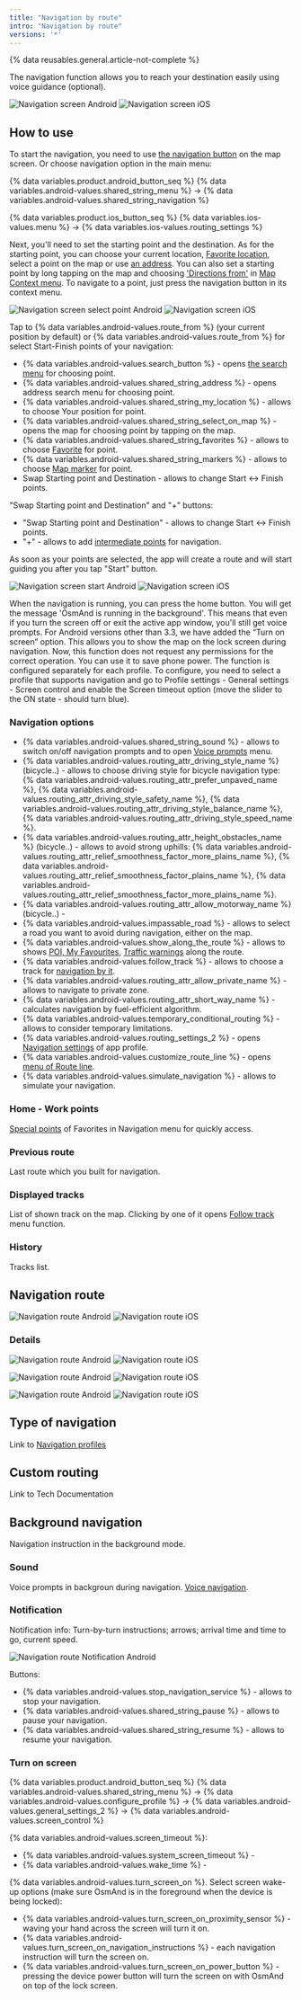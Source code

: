 ```yaml
---
title: "Navigation by route"
intro: "Navigation by route"
versions: '*'
---
```

{% data reusables.general.article-not-complete %}

The navigation function allows you to reach your destination easily using voice guidance (optional).

![Navigation screen Android](/assets/images/navigation/route/navigation_android.png) ![Navigation screen iOS](/assets/images/navigation/route/navigation_ios.png)

## How to use

To start the navigation, you need to use [the navigation button](/osmand/widgets/map-buttons#directions) on the map screen. Or choose navigation option in the main menu:

{% data variables.product.android_button_seq %} {% data variables.android-values.shared_string_menu %} → {% data variables.android-values.shared_string_navigation %}

{% data variables.product.ios_button_seq %} {% data variables.ios-values.menu %} → {% data variables.ios-values.routing_settings %}


Next, you'll need to set the starting point and the destination. As for the starting point, you can choose your current location, [Favorite location](/osmand/map/point-layers-on-map#favorites), select a point on the map or use [an address](/osmand/search). You can also set a starting point by long tapping on the map and choosing ['Directions from'](/osmand/map/map-context-menu#directions-to--from) in [Map Context menu](/osmand/map/map-context-menu). To navigate to a point, just press the navigation button in its context menu.

![Navigation screen select point Android](/assets/images/navigation/route/navigation_points_android.png) ![Navigation screen iOS](/assets/images/navigation/route/navigation_points_ios.png)

Tap to {% data variables.android-values.route_from %} (your current position by default) or {% data variables.android-values.route_from %} for select Start-Finish points of your navigation:
- {% data variables.android-values.search_button %} - opens [the search menu](/osmand/search) for choosing point.
- {% data variables.android-values.shared_string_address %} - opens address search menu for choosing point.
- {% data variables.android-values.shared_string_my_location %} - allows to choose Your position for point.
- {% data variables.android-values.shared_string_select_on_map %} - opens the map for choosing point by tapping on the map.
- {% data variables.android-values.shared_string_favorites %} - allows to choose [Favorite](/osmand/personal/favorites) for point.
- {% data variables.android-values.shared_string_markers %} - allows to choose [Map marker](/osmand/personal/markers) for point.
- Swap Starting point and Destination - allows to change Start <-> Finish points.


"Swap Starting point and Destination" and "&#43;" buttons:
- "Swap Starting point and Destination" - allows to change Start <-> Finish points.
- "&#43;" - allows to add [intermediate points](/osmand/widgets/nav-widgets#intermediate-destination) for navigation.


 As soon as your points are selected, the app will create a route and will start guiding you after you tap "Start" button.


![Navigation screen start Android](/assets/images/navigation/route/navigation_start_android.png) ![Navigation screen iOS](/assets/images/navigation/route/navigation_start_ios.png)

When the navigation is running, you can press the home button. You will get the message 'OsmAnd is running in the background'. This means that even if you turn the screen off or exit the active app window, you'll still get voice prompts. For Android versions other than 3.3, we have added the “Turn on screen” option. This allows you to show the map on the lock screen during navigation. Now, this function does not request any permissions for the correct operation. You can use it to save phone power. The function is configured separately for each profile. To configure, you need to select a profile that supports navigation and go to Profile settings - General settings - Screen control and enable the Screen timeout option (move the slider to the ON state - should turn blue).

### Navigation options

- {% data variables.android-values.shared_string_sound %} - allows to switch on/off navigation prompts and to open [Voice prompts](/osmand/navigation/voice-navigation) menu.
- {% data variables.android-values.routing_attr_driving_style_name %} (bicycle..) - allows to choose driving style for bicycle navigation type: {% data variables.android-values.routing_attr_prefer_unpaved_name %}, {% data variables.android-values.routing_attr_driving_style_safety_name %}, {% data variables.android-values.routing_attr_driving_style_balance_name %}, {% data variables.android-values.routing_attr_driving_style_speed_name %}.
- {% data variables.android-values.routing_attr_height_obstacles_name %} (bicycle..) - allows to avoid strong uphills: {% data variables.android-values.routing_attr_relief_smoothness_factor_more_plains_name %}, {% data variables.android-values.routing_attr_relief_smoothness_factor_plains_name %}, {% data variables.android-values.routing_attr_relief_smoothness_factor_more_plains_name %}.
- {% data variables.android-values.routing_attr_allow_motorway_name %} (bicycle..) - 
- {% data variables.android-values.impassable_road %} - allows to select a road you want to avoid during navigation, either on the map.
- {% data variables.android-values.show_along_the_route %} - allows to shows [POI, My Favourites](/osmand/widgets/nav-widgets#approach-poisfavorites), [Traffic warnings](/osmand/widgets/nav-widgets#alert-widget) along the route.
- {% data variables.android-values.follow_track %} - allows to choose a track for [navigation by it](/osmand/navigation/gpx-navigation).
- {% data variables.android-values.routing_attr_allow_private_name %} - allows to navigate to private zone.
- {% data variables.android-values.routing_attr_short_way_name %} - calculates navigation by fuel-efficient algorithm.
- {% data variables.android-values.temporary_conditional_routing %} - allows to consider temporary limitations.
- {% data variables.android-values.routing_settings_2 %} - opens [Navigation settings]() of app profile.
- {% data variables.android-values.customize_route_line %} - opens [menu of Route line]().
- {% data variables.android-values.simulate_navigation %} - allows to simulate your navigation.


### Home - Work points

[Special points](/osmand/personal/favorites#special-favorites-personal) of Favorites in Navigation menu for quickly access.

### Previous route

Last route which you built for navigation.

### Displayed tracks

List of shown track on the map. Clicking by one of it opens [Follow track](/osmand/navigation/gpx-navigation) menu function.

### History

Tracks list.

## Navigation route

![Navigation route Android](/assets/images/navigation/route/navigation_route_android.png) ![Navigation route iOS](/assets/images/navigation/route/navigation_route_ios.png)

### Details

![Navigation route Android](/assets/images/navigation/route/navigation_route_details_android.png) ![Navigation route iOS](/assets/images/navigation/route/navigation_route_details_ios.png)

![Navigation route Android](/assets/images/navigation/route/navigation_route_details_1_android.png) ![Navigation route iOS](/assets/images/navigation/route/navigation_route_details_1_ios.png)

![Navigation route Android](/assets/images/navigation/route/navigation_route_details_2_android.png) ![Navigation route iOS](/assets/images/navigation/route/navigation_route_details_2_ios.png)

## Type of navigation

Link to [Navigation profiles](/osmand/personal/profiles)

## Custom routing

Link to Tech Documentation

## Background navigation

Navigation instruction in the background mode.

### Sound

Voice prompts in backgroun during navigation. [Voice navigation](/osmand/navigation/voice-navigation).

### Notification

Notification info: Turn-by-turn instructions; arrows; arrival time and time to go, current speed.

![Navigation route Notification Android](/assets/images/navigation/route/navigation_notifications_android.png) 

Buttons:
- {% data variables.android-values.stop_navigation_service %} - allows to stop your navigation.
- {% data variables.android-values.shared_string_pause %} - allows to pause your navigation.
- {% data variables.android-values.shared_string_resume %} - allows to resume your navigation.

### Turn on screen

{% data variables.product.android_button_seq %} {% data variables.android-values.shared_string_menu %} → {% data variables.android-values.configure_profile %} → {% data variables.android-values.general_settings_2 %} → {% data variables.android-values.screen_control %} 

{% data variables.android-values.screen_timeout %}:
- {% data variables.android-values.system_screen_timeout %} -
- {% data variables.android-values.wake_time %} - 

{% data variables.android-values.turn_screen_on %}. Select screen wake-up options (make sure OsmAnd is in the foreground when the device is being locked):
- {% data variables.android-values.turn_screen_on_proximity_sensor %} - waving your hand across the screen will turn it on.
- {% data variables.android-values.turn_screen_on_navigation_instructions %} - each navigation instruction will turn the screen on.
- {% data variables.android-values.turn_screen_on_power_button %} - pressing the device power button will turn the screen on with OsmAnd on top of the lock screen.
